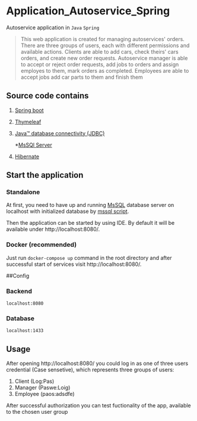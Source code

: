 # Application_Autoservice_Spring

Autoservice application in `Java` `Spring`

>This web application is created for managing autoservices' orders. There are three groups of users, each with different permissions and available actions. Clients are able to add cars, check theirs' cars orders, and create new order requests. Autoservice manager is able to accept or reject order requests, add jobs to orders and assign employes to them, mark orders as completed. Employees are able to accept jobs add car parts to them and finish them

## Source code contains
1. [Spring boot](https://spring.io/projects/spring-boot/)
2. [Thymeleaf](https://www.thymeleaf.org/)
3. [Java™ database connectivity (JDBC)](https://docs.oracle.com/javase/8/docs/technotes/guides/jdbc/)

   *[MsSQl Server](https://www.microsoft.com/en-us/sql-server/)
5. [Hibernate](https://hibernate.org/)

## Start the application

### Standalone

At first, you need to have up and running [MsSQL](https://www.microsoft.com/sql-server/sql-server-downloads) database server on localhost with initialized
database by [mssql script](service%20station/db/mssql/database.sql).

Then the application can be started by using IDE. By default it will be available under http://localhost:8080/.

### Docker (recommended)

Just run `docker-compose up` command in the root directory and after successful start of services visit http://localhost:8080/.

##Config

### Backend
```shell
localhost:8080
```
### Database
```shell
localhost:1433
```
## Usage

After opening http://localhost:8080/ you could log in as one of three users credential (Case sensetive), which represents three groups of users:
1. Client (Log:Pas)
2. Manager (Paswe:Loig)
3. Employee (paos:adsdfe)

After successful authorization you can test fuctionality of the app, available to the chosen user group 


